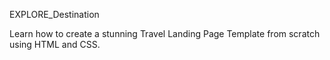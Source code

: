 EXPLORE_Destination







Learn how to create a stunning Travel Landing Page Template from scratch using HTML and CSS.
